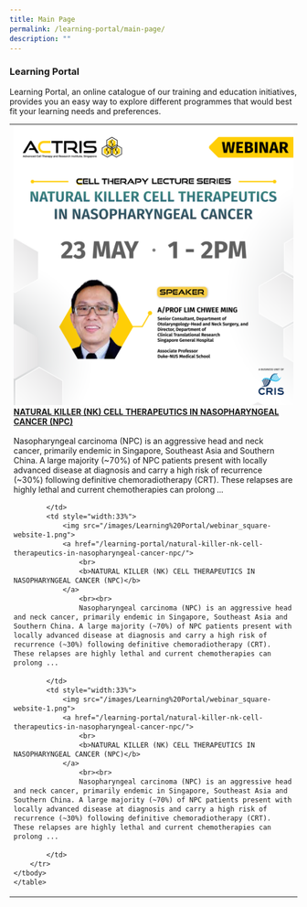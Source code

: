 ```yaml
---
title: Main Page
permalink: /learning-portal/main-page/
description: ""
---
```

### Learning Portal

Learning Portal, an online catalogue of our training and education initiatives,  
provides you an easy way to explore different programmes that would best fit your learning needs and preferences.

<table>
	<tbody>
		<tr>
			<td style="width:33%">
				<img src="/images/Learning%20Portal/webinar_square-website-1.png">
				<a href="/learning-portal/natural-killer-nk-cell-therapeutics-in-nasopharyngeal-cancer-npc/">
					<br>
					<b>NATURAL KILLER (NK) CELL THERAPEUTICS IN NASOPHARYNGEAL CANCER (NPC)</b>
				</a>
					<br><br>
					Nasopharyngeal carcinoma (NPC) is an aggressive head and neck cancer, primarily endemic in Singapore, Southeast Asia and Southern China. A large majority (~70%) of NPC patients present with locally advanced disease at diagnosis and carry a high risk of recurrence (~30%) following definitive chemoradiotherapy (CRT). These relapses are highly lethal and current chemotherapies can prolong ...
				
			</td>
			<td style="width:33%">
				<img src="/images/Learning%20Portal/webinar_square-website-1.png">
				<a href="/learning-portal/natural-killer-nk-cell-therapeutics-in-nasopharyngeal-cancer-npc/">
					<br>
					<b>NATURAL KILLER (NK) CELL THERAPEUTICS IN NASOPHARYNGEAL CANCER (NPC)</b>
				</a>
					<br><br>
					Nasopharyngeal carcinoma (NPC) is an aggressive head and neck cancer, primarily endemic in Singapore, Southeast Asia and Southern China. A large majority (~70%) of NPC patients present with locally advanced disease at diagnosis and carry a high risk of recurrence (~30%) following definitive chemoradiotherapy (CRT). These relapses are highly lethal and current chemotherapies can prolong ...
				
			</td>
			<td style="width:33%">
				<img src="/images/Learning%20Portal/webinar_square-website-1.png">
				<a href="/learning-portal/natural-killer-nk-cell-therapeutics-in-nasopharyngeal-cancer-npc/">
					<br>
					<b>NATURAL KILLER (NK) CELL THERAPEUTICS IN NASOPHARYNGEAL CANCER (NPC)</b>
				</a>
					<br><br>
					Nasopharyngeal carcinoma (NPC) is an aggressive head and neck cancer, primarily endemic in Singapore, Southeast Asia and Southern China. A large majority (~70%) of NPC patients present with locally advanced disease at diagnosis and carry a high risk of recurrence (~30%) following definitive chemoradiotherapy (CRT). These relapses are highly lethal and current chemotherapies can prolong ...
				
			</td>
		</tr>
	</tbody>
	</table>
